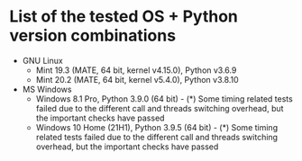 # List of the tested OS + Python version combinations

* GNU Linux
  * Mint 19.3 (MATE, 64 bit, kernel v4.15.0), Python v3.6.9
  * Mint 20.2 (MATE, 64 bit, kernel v5.4.0), Python v3.8.10
* MS Windows
  * Windows 8.1 Pro, Python 3.9.0 (64 bit) - (*) Some timing related tests failed due to the different call and threads switching overhead, but the important checks have passed
  * Windows 10 Home (21H1), Python 3.9.5 (64 bit) - (*) Some timing related tests failed due to the different call and threads switching overhead, but the important checks have passed
